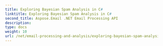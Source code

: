 ```yaml
---
title: Exploring Bayesian Spam Analysis in C#
linktitle: Exploring Bayesian Spam Analysis in C#
second_title: Aspose.Email .NET Email Processing API
description: 
type: docs
weight: 10
url: /net/email-processing-and-analysis/exploring-bayesian-spam-analysis-in-csharp/
---
```

